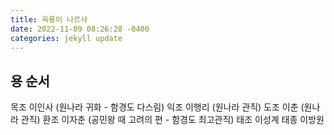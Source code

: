 ```yaml
---
title: 육룡이 나르샤
date: 2022-11-09 08:26:28 -0400
categories: jekyll update
---
```


## 용 순서

목조 이인사 (원나라 귀화 - 함경도 다스림)
익조 이행리 (원나라 관직)
도조 이춘 (원나라 관직)
환조 이자춘 (공민왕 때 고려의 편 - 함경도 최고관직)
태조 이성계
태종 이방원




